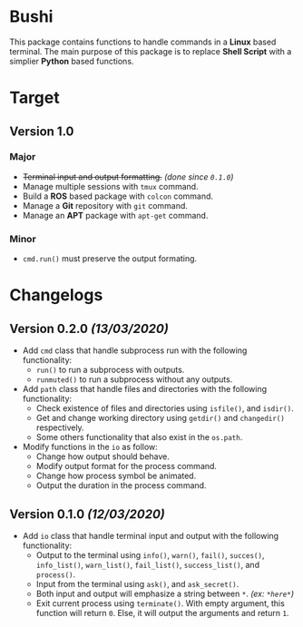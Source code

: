 # Bushi

This package contains functions to handle commands in a **Linux** based terminal.
The main purpose of this package is to replace **Shell Script** with a simplier **Python** based functions.

# Target

## Version 1.0

### Major

- ~~Terminal input and output formatting.~~ _(done since `0.1.0`)_
- Manage multiple sessions with `tmux` command.
- Build a **ROS** based package with `colcon` command.
- Manage a **Git** repository with `git` command.
- Manage an **APT** package with `apt-get` command.

### Minor

- `cmd.run()` must preserve the output formating.

# Changelogs

## Version 0.2.0 _(13/03/2020)_

- Add `cmd` class that handle subprocess run with the following functionality:
  - `run()` to run a subprocess with outputs.
  - `runmuted()` to run a subprocess without any outputs.
- Add `path` class that handle files and directories with the following functionality:
  - Check existence of files and directories using `isfile()`, and `isdir()`.
  - Get and change working directory using `getdir()` and `changedir()` respectively.
  - Some others functionality that also exist in the `os.path`.
- Modify functions in the `io` as follow:
  - Change how output should behave.
  - Modify output format for the process command.
  - Change how process symbol be animated.
  - Output the duration in the process command.

## Version 0.1.0 _(12/03/2020)_

- Add `io` class that handle terminal input and output with the following functionality:
  - Output to the terminal using `info()`, `warn()`, `fail()`, `succes()`, `info_list()`, `warn_list()`, `fail_list()`, `success_list()`, and `process()`.
  - Input from the terminal using `ask()`, and `ask_secret()`.
  - Both input and output will emphasize a string between `*`. _(ex: `*here*`)_
  - Exit current process using `terminate()`.
    With empty argument, this function will return `0`.
    Else, it will output the arguments and return `1`.